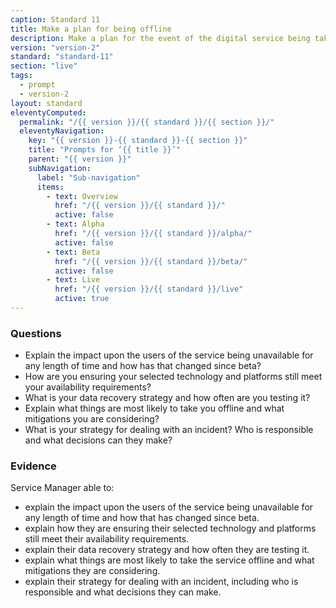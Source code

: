 ```yaml
---
caption: Standard 11
title: Make a plan for being offline
description: Make a plan for the event of the digital service being taken temporarily offline.
version: "version-2"
standard: "standard-11"
section: "live"
tags:
  - prompt
  - version-2
layout: standard
eleventyComputed:
  permalink: "/{{ version }}/{{ standard }}/{{ section }}/"
  eleventyNavigation:
    key: "{{ version }}-{{ standard }}-{{ section }}"
    title: "Prompts for ‘{{ title }}’"
    parent: "{{ version }}"
    subNavigation:
      label: "Sub-navigation"
      items:
        - text: Overview
          href: "/{{ version }}/{{ standard }}/"
          active: false
        - text: Alpha
          href: "/{{ version }}/{{ standard }}/alpha/"
          active: false
        - text: Beta
          href: "/{{ version }}/{{ standard }}/beta/"
          active: false
        - text: Live
          href: "/{{ version }}/{{ standard }}/live"
          active: true
---
```


### Questions

- Explain the impact upon the users of the service being unavailable for any length of time and how has that changed since beta?
- How are you ensuring your selected technology and platforms still meet your availability requirements?
- What is your data recovery strategy and how often are you testing it?
- Explain what things are most likely to take you offline and what mitigations you are considering?
- What is your strategy for dealing with an incident? Who is responsible and what decisions can they make?

### Evidence

Service Manager able to:

- explain the impact upon the users of the service being unavailable for any length of time and how that has changed since beta.
- explain how they are ensuring their selected technology and platforms still meet their availability requirements.
- explain their data recovery strategy and how often they are testing it.
- explain what things are most likely to take the service offline and what mitigations they are considering.
- explain their strategy for dealing with an incident, including who is responsible and what decisions they can make.
